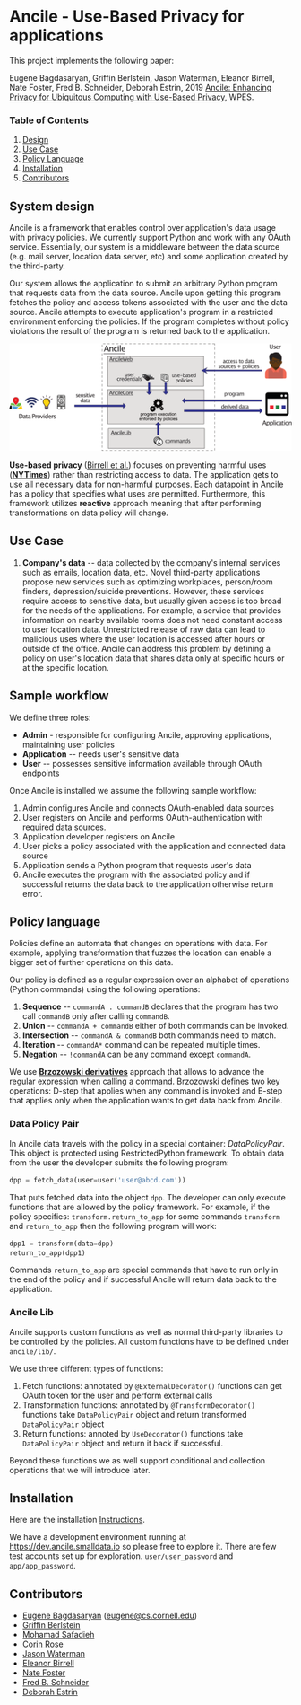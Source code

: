 # Ancile - Use-Based Privacy for applications

This project implements the following paper: 

Eugene Bagdasaryan, Griffin Berlstein, Jason Waterman, Eleanor Birrell, 
Nate Foster, Fred B. Schneider, Deborah Estrin, 2019
[Ancile: Enhancing Privacy for Ubiquitous Computing with
Use-Based Privacy](https://ebagdasa.github.io/assets/files/ancile.pdf), WPES.

### Table of Contents
1. [Design](#design)
2. [Use Case](#usecase)
3. [Policy Language](#policylang)
4. [Installation](#docs/source/installation.md)
5. [Contributors](#contributors)

## System design <a name="design"></a>

Ancile is a framework that enables control over application's
data usage with privacy policies. We currently support Python and 
work with any OAuth service. Essentially, our system is a middleware 
between the data source (e.g. mail server, location data server, etc)
and some application created by the third-party.  

Our system allows the application to submit an arbitrary Python program that
requests data from the data source. Ancile upon getting this program fetches
the policy and access tokens associated with the user and the data source.
Ancile attempts to execute application's program in a restricted environment
enforcing the policies. If the program completes without policy violations the 
result of the program is returned back to the application.

![system logo](docs/source/system.png)

**Use-based privacy** ([Birrell et al.](https://www.cs.cornell.edu/fbs/publications/UBP.avanance.pdf))
focuses on preventing harmful uses (**[NYTimes](https://www.nytimes.com/interactive/2018/12/10/business/location-data-privacy-apps.html)**)
rather than restricting 
access to data. The application gets to use all necessary data for non-harmful
purposes. Each datapoint in Ancile has a policy that specifies what uses 
are permitted. Furthermore, this framework utilizes **reactive** approach meaning 
that after performing transformations on data policy will change. 

## Use Case <a name="usecase"></a>

1. **Company's data** -- data collected by the company's internal services such as
emails, location data, etc. Novel third-party applications propose new services
such as optimizing workplaces, person/room finders, depression/suicide preventions. 
However, these services require access to sensitive data, but usually given access
is too broad for the needs of the applications. For example, a service that
provides information on nearby available rooms does not need constant access to user
location data.  Unrestricted 
release of raw data can lead to malicious uses where the user 
location is accessed after hours or outside of the office. Ancile can 
address this problem by defining a policy on user's location data 
that shares data only at specific hours or at the specific location.
    
## Sample workflow

We define three roles: 
* **Admin** - responsible for configuring Ancile, approving applications, maintaining user policies
* **Application** -- needs user's sensitive data
* **User** -- possesses sensitive information available through OAuth endpoints

Once Ancile is installed we assume the following sample workflow: 

1. Admin configures Ancile and connects OAuth-enabled data sources
1. User registers on Ancile and performs OAuth-authentication with required data sources.
1. Application developer registers on Ancile 
1. User picks a policy associated with the application and connected data source
1. Application sends a Python program that requests user's data 
1. Ancile executes the program with the associated policy and if successful returns the data
back to the application otherwise return error.
    
## Policy language <a name="policylang"></a>

Policies define an automata that changes on operations with data. For example, 
applying transformation that fuzzes the location can enable a bigger set of 
further operations on this data.

Our policy is defined as a regular expression over an alphabet of operations 
(Python commands) using the following operations:

1. **Sequence** -- `commandA . commandB` declares that the program has two call
`commandB` only after calling `commandB`. 
2. **Union** -- `commandA + commandB` either of both commands can be invoked.
3. **Intersection** -- `commandA & commandB` both commands need to match.
4. **Iteration** -- `commandA*` command can be repeated multiple times.
5. **Negation** -- `!commandA` can be any command except `commandA`.

We use **[Brzozowski derivatives](https://en.wikipedia.org/wiki/Brzozowski_derivative)**
approach that allows to advance the regular expression when calling a command.
Brzozowski defines two key operations: D-step that applies when any command is invoked and 
E-step that applies only when the application wants to get data back from Ancile.  

### Data Policy Pair

In Ancile data travels with the policy in a special container: *DataPolicyPair*. 
This object is protected using RestrictedPython framework. To obtain data from the user
 the developer submits the following program:

```python
dpp = fetch_data(user=user('user@abcd.com'))
```

That puts fetched data into the object `dpp`. The developer can only execute 
functions that are allowed by the policy framework. For example, if the policy specifies:
`transform.return_to_app` for some commands `transform` and `return_to_app`
 then the following program will work:

```python
dpp1 = transform(data=dpp)
return_to_app(dpp1)
``` 

Commands `return_to_app` are special commands that have to run only in the end of the policy 
and if successful Ancile will return data back to the application.  

### Ancile Lib

Ancile supports custom functions as well as normal third-party libraries to be controlled
by the policies. All custom functions have to be defined under `ancile/lib/`. 

We use three different types of functions:

1. Fetch functions: annotated by `@ExternalDecorator()` functions can get OAuth
token for the user and perform external calls
1. Transformation functions: annotated by `@TransformDecorator()` functions take
`DataPolicyPair` object and return transformed `DataPolicyPair` object
1. Return functions: annoted by `UseDecorator()` functions take `DataPolicyPair`
 object and return it back if successful. 
 
 Beyond these functions we as well support conditional and collection operations that we 
 will introduce later.

## Installation

Here are the installation [Instructions](docs/source/installation.md).

We have a development environment running at https://dev.ancile.smalldata.io 
so please free to explore it. There are few test accounts set up for exploration.
`user/user_password` and `app/app_password`.

## Contributors <a name="contributors"></a>

* [Eugene Bagdasaryan](https://ebagdasa.github.io/) ([eugene@cs.cornell.edu](mailto:eugene@cs.cornell.edu))
* [Griffin Berlstein](https://github.com/EclecticGriffin)
* [Mohamad Safadieh](https://moha.md/)
* [Corin Rose](https://corin.website/)
* [Jason Waterman](https://www.vassar.edu/faculty/jawaterman/)
* [Eleanor Birrell](http://www.cs.cornell.edu/~eleanor/)
* [Nate Foster](https://www.cs.cornell.edu/~jnfoster/)
* [Fred B. Schneider](https://www.cs.cornell.edu/fbs/)
* [Deborah Estrin](https://destrin.smalldata.io/)